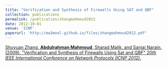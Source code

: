 ```yaml
---
title: "Verification and Synthesis of Firewalls Using SAT and QBF"
collection: publications
permalink: /publication/zhangmahmoud2012
date: 2012-10-01
venue: 'ICNP'
paperurl: 'http://ma3mool.github.io/files/zhangmahmoud2012.pdf'
---
```


[Shuyuan Zhang, <b>Abdulrahman Mahmoud</b>, Sharad Malik, and Sanjai Narain. (2009). &quot;Verification and Synthesis of Firewalls Using Sat and QBF&quot; <i>20th IEEE International Conference on Network Protocols (ICNP 2012)</i>.](http://ma3mool.github.io/files/zhangmahmoud2012.pdf)

